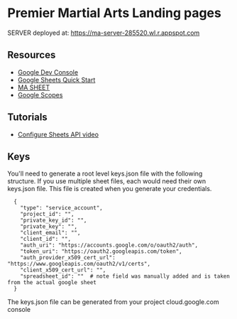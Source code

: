 # Premier Martial Arts Landing pages

SERVER deployed at: https://ma-server-285520.wl.r.appspot.com

## Resources

- [Google Dev Console](https://console.developers.google.com)
- [Google Sheets Quick Start](https://developers.google.com/sheets/api/quickstart/nodejs)
- [MA SHEET](https://docs.google.com/spreadsheets/d/1Euzr9S1ISkfbf0oqnYNcWE5v_KLb9ZtmCdx_c9k2WoA)
- [Google Scopes](https://developers.google.com/identity/protocols/googlescopes)

## Tutorials

- [Configure Sheets API video](https://youtu.be/MiPpQzW_ya0)

## Keys

You'll need to generate a root level keys.json file with the following structure. If you use multiple sheet files, each would need their own keys.json file. This file is created when you generate your credentials.

```
  {
    "type": "service_account",
    "project_id": "",
    "private_key_id": "",
    "private_key": "",
    "client_email": "",
    "client_id": "",
    "auth_uri": "https://accounts.google.com/o/oauth2/auth",
    "token_uri": "https://oauth2.googleapis.com/token",
    "auth_provider_x509_cert_url": "https://www.googleapis.com/oauth2/v1/certs",
    "client_x509_cert_url": "",
    "spreadsheet_id": ""  # note field was manually added and is taken from the actual google sheet
  }
```

The keys.json file can be generated from your project cloud.google.com console
